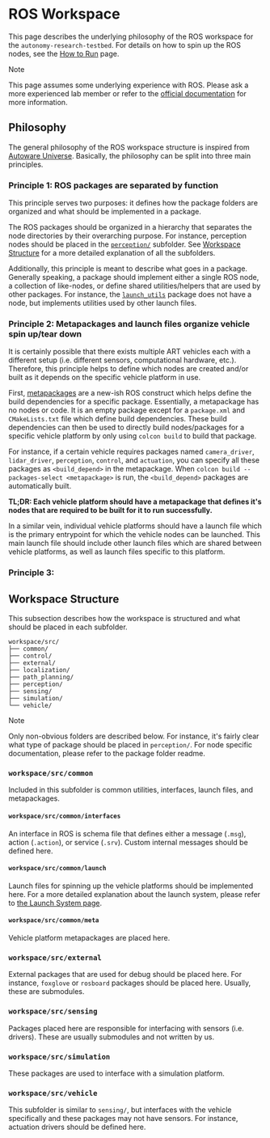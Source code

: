 # ROS Workspace

This page describes the underlying philosophy of the ROS workspace for the
`autonomy-research-testbed`. For details on how to spin up the ROS nodes, see the
[How to Run](./how-to-run.md) page.

> [!NOTE]
> This page assumes some underlying experience with ROS. Please ask a more experienced
> lab member or refer to the [official documentation](https://docs.ros.org) for more
> information.

## Philosophy

The general philosophy of the ROS workspace structure is inspired from
[Autoware Universe](https://github.com/autowarefoundation/autoware.universe.git).
Basically, the philosophy can be split into three main principles.

### Principle 1: ROS packages are separated by function

This principle serves two purposes: it defines how the package folders are organized and
what should be implemented in a package.

The ROS packages should be organized in a hierarchy that separates the node directories by their overarching purpose. For instance, perception nodes should be placed in the [`perception/`](../workspace/src/perception/) subfolder. See [Workspace Structure](#workspace-structure) for a more detailed explanation of all the
subfolders.

Additionally, this principle is meant to describe what goes in a package. Generally
speaking, a package should implement either a single ROS node, a collection of
like-nodes, or define shared utilities/helpers that are used by other packages. For
instance, the [`launch_utils`](../workspace/src/common/launch/launch_utils/) package
does not have a node, but implements utilities used by other launch files.

### Principle 2: Metapackages and launch files organize vehicle spin up/tear down

It is certainly possible that there exists multiple ART vehicles each with a different
setup (i.e. different sensors, computational hardware, etc.). Therefore, this principle
helps to define which nodes are created and/or built as it depends on the specific
vehicle platform in use.

First, [metapackages](https://wiki.ros.org/Metapackages) are a new-ish ROS construct which helps define the build dependencies for a specific package. Essentially, a metapackage has no nodes or code. It is an empty package except for a `package.xml` and `CMakeLists.txt` file which define build dependencies. These build dependencies can then be used to directly build nodes/packages for a specific vehicle platform by only using `colcon build` to build that package.

For instance, if a certain vehicle requires packages named `camera_driver`, `lidar_driver`, `perception`, `control`, and `actuation`, you can specify all these packages as `<build_depend>` in the metapackage. When `colcon build --packages-select <metapackage>` is run, the `<build_depend>` packages are automatically built.

**TL;DR: Each vehicle platform should have a metapackage that defines it's nodes that are required to be built for it to run successfully.**

In a similar vein, individual vehicle platforms should have a launch file which is the
primary entrypoint for which the vehicle nodes can be launched. This main launch file
should include other launch files which are shared between vehicle platforms, as well
as launch files specific to this platform.

### Principle 3:

## Workspace Structure

This subsection describes how the workspace is structured and what should be placed
in each subfolder.

```
workspace/src/
├── common/
├── control/
├── external/
├── localization/
├── path_planning/
├── perception/
├── sensing/
├── simulation/
└── vehicle/
```

> [!NOTE]
> Only non-obvious folders are described below. For instance, it's fairly clear what
> type of package should be placed in `perception/`. For node specific documentation,
> please refer to the package folder readme.

### `workspace/src/common`

Included in this subfolder is common utilities, interfaces, launch files, and
metapackages.

#### `workspace/src/common/interfaces`

An interface in ROS is schema file that defines either a message (`.msg`), action (`.action`), or service (`.srv`). Custom internal messages should be defined here.

#### `workspace/src/common/launch`

Launch files for spinning up the vehicle platforms should be implemented here. For a more detailed explanation about the launch system, please refer to [the Launch System page](./launch_system.md).

#### `workspace/src/common/meta`

Vehicle platform metapackages are placed here.

### `workspace/src/external`

External packages that are used for debug should be placed here. For instance,
`foxglove` or `rosboard` packages should be placed here. Usually, these are submodules.

### `workspace/src/sensing`

Packages placed here are responsible for interfacing with sensors (i.e. drivers).
These are usually submodules and not written by us.

### `workspace/src/simulation`

These packages are used to interface with a simulation platform.

### `workspace/src/vehicle`

This subfolder is similar to `sensing/`, but interfaces with the vehicle specifically
and these packages may not have sensors. For instance, actuation drivers should be
defined here.
